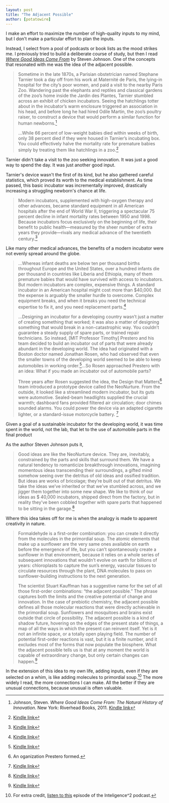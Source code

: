 ```yaml
---
layout: post
title: "The Adjacent Possible"
author: [potatowire]
---
```


I make an effort to maximize the number of high-quality inputs to my mind, but I don't make a particular effort to plan the inputs.

Instead, I select from a pool of podcasts or book lists as the mood strikes me. I previously tried to build a deliberate course of study, but then I read [*Where Good Ideas Come From*](https://www.amazon.com/dp/1594485380/?tag=potatowire-20) by Steven Johnson. One of the concepts that resonated with me was the idea of the adjacent possible.

> Sometime in the late 1870s, a Parisian obstetrician named Stephane Tarnier took a day off from his work at Maternité de Paris, the lying-in hospital for the city’s poor women, and paid a visit to the nearby Paris Zoo. Wandering past the elephants and reptiles and classical gardens of the zoo’s home inside the Jardin des Plantes, Tarnier stumbled across an exhibit of chicken incubators. Seeing the hatchlings totter about in the incubator’s warm enclosure triggered an association in his head, and before long he had hired Odile Martin, the zoo’s poultry raiser, to construct a device that would perform a similar function for human newborns.[^1]
>
> ...While 66 percent of low-weight babies died within weeks of birth, only 38 percent died if they were housed in Tarnier’s incubating box. You could effectively halve the mortality rate for premature babies simply by treating them like hatchlings in a zoo.[^2]

Tarnier didn't take a visit to the zoo seeking innovation. It was just a good way to spend the day. It was just another good input.

Tarnier's device wasn't the first of its kind, but he also gathered careful statistics, which proved its worth to the medical establishment. As time passed, this basic incubator was incrementally improved, drastically increasing a struggling newborn's chance at life.

> Modern incubators, supplemented with high-oxygen therapy and other advances, became standard equipment in all American hospitals after the end of World War II, triggering a spectacular 75 percent decline in infant mortality rates between 1950 and 1998. Because incubators focus exclusively on the beginning of life, their benefit to public health—measured by the sheer number of extra years they provide—rivals any medical advance of the twentieth century.[^3]

Like many other medical advances, the benefits of a modern incubator were not evenly spread around the globe.

> ...Whereas infant deaths are below ten per thousand births throughout Europe and the United States, over a hundred infants die per thousand in countries like Liberia and Ethiopia, many of them premature babies that would have survived with access to incubators. But modern incubators are complex, expensive things. A standard incubator in an American hospital might cost more than $40,000. But the expense is arguably the smaller hurdle to overcome. Complex equipment breaks, and when it breaks you need the technical expertise to fix it, and you need replacement parts.[^4]
>
> ...Designing an incubator for a developing country wasn’t just a matter of creating something that worked; it was also a matter of designing something that would break in a non-catastrophic way. You couldn’t guarantee a steady supply of spare parts, or trained repair technicians. So instead, [MIT Professor Timothy] Prestero and his team decided to build an incubator out of parts that were already abundant in the developing world. The idea had originated with a Boston doctor named Jonathan Rosen, who had observed that even the smaller towns of the developing world seemed to be able to keep automobiles in working order.[^5]...So Rosen approached Prestero with an idea: What if you made an incubator out of automobile parts? 
> 
> Three years after Rosen suggested the idea, the Design that Matters[^6] team introduced a prototype device called the NeoNurture. From the outside, it looked like a streamlined modern incubator, but its guts were automotive. Sealed-beam headlights supplied the crucial warmth; dashboard fans provided filtered air circulation; door chimes sounded alarms. You could power the device via an adapted cigarette lighter, or a standard-issue motorcycle battery. [^7]
 
Given a goal of a sustainable incubator for the developing world, it was time spent in the world, not the lab, that let to the use of automobile parts in the final product

As the author Steven Johnson puts it,

> Good ideas are like the NeoNurture device. They are, inevitably, constrained by the parts and skills that surround them. We have a natural tendency to romanticize breakthrough innovations, imagining momentous ideas transcending their surroundings, a gifted mind somehow seeing over the detritus of old ideas and ossified tradition. But ideas are works of bricolage; they’re built out of that detritus. We take the ideas we’ve inherited or that we’ve stumbled across, and we jigger them together into some new shape. We like to think of our ideas as $ 40,000 incubators, shipped direct from the factory, but in reality they’ve been cobbled together with spare parts that happened to be sitting in the garage.[^8]

Where this idea takes off for me is when the analogy is made to apparent creativity in nature.

> Formaldehyde is a first-order combination: you can create it directly from the molecules in the primordial soup. The atomic elements that make up a sunflower are the very same ones available on earth before the emergence of life, but you can’t spontaneously create a sunflower in that environment, because it relies on a whole series of subsequent innovations that wouldn’t evolve on earth for billions of years: chloroplasts to capture the sun’s energy, vascular tissues to circulate resources through the plant, DNA molecules to pass on sunflower-building instructions to the next generation. 
> 
> The scientist Stuart Kauffman has a suggestive name for the set of all those first-order combinations: “the adjacent possible.” The phrase captures both the limits and the creative potential of change and innovation. In the case of prebiotic chemistry, the adjacent possible defines all those molecular reactions that were directly achievable in the primordial soup. Sunflowers and mosquitoes and brains exist outside that circle of possibility. The adjacent possible is a kind of shadow future, hovering on the edges of the present state of things, a map of all the ways in which the present can reinvent itself. Yet is it not an infinite space, or a totally open playing field. The number of potential first-order reactions is vast, but it is a finite number, and it excludes most of the forms that now populate the biosphere. What the adjacent possible tells us is that at any moment the world is capable of extraordinary change, but only certain changes can happen.[^9]

In the extension of this idea to my own life, adding inputs, even if they are selected on a whim, is like adding molecules to primordial soup.[^10] The more widely I read, the more connections I can make. All the better if they are unusual connections, because unusual is often valuable.

[^1]: Johnson, Steven. *Where Good Ideas Come From: The Natural History of Innovation*. New York: Riverhead Books, 2011. [Kindle link](http://a.co/7qXMdrL)

[^2]: [Kindle link](http://a.co/hSTmI0x)

[^3]: [Kindle link](http://a.co/bxp4Jsn)

[^4]: [Kindle link](http://a.co/bX6afyp)

[^5]: [Kindle link](http://a.co/48wbl2E)

[^6]: An oganization Prestero formed.

[^7]: [Kindle link](http://a.co/1BMfxlt)

[^8]: [Kindle link](http://a.co/1xRXs8J)

[^9]: [Kindle link](http://a.co/hTi6SoH)

[^10]: For extra credit, [listen to this](http://www.intelligencesquared.com/events/tim-harford-on-the-importance-of-being-messy/) episode of the Inteligence^2 podcast.
